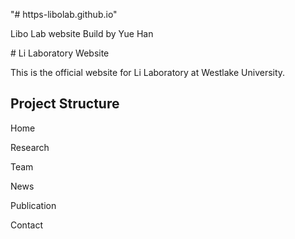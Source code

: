 "\# https-libolab.github.io"

Libo Lab website Build by Yue Han

\# Li Laboratory Website

This is the official website for Li Laboratory at Westlake University.

## Project Structure

Home

Research

Team

News

Publication

Contact
